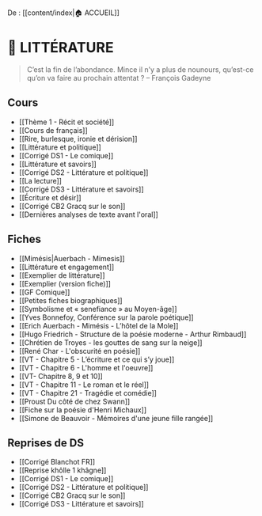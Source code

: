 De : [[content/index|🏠 ACCUEIL]]

# 📖 LITTÉRATURE

> C’est la fin de l’abondance. Mince il n’y a plus de nounours, qu’est-ce qu’on va faire au prochain attentat ?  – François Gadeyne 
## Cours

- [[Thème 1 - Récit et société]]
- [[Cours de français]]
- [[Rire, burlesque, ironie et dérision]]
- [[Littérature et politique]] 
- [[Corrigé DS1 - Le comique]] 
- [[Littérature et savoirs]] 
- [[Corrigé DS2 - Littérature et politique]] 
- [[La lecture]] 
- [[Corrigé DS3 - Littérature et savoirs]] 
- [[Écriture et désir]] 
- [[Corrigé CB2 Gracq sur le son]] 
- [[Dernières analyses de texte avant l'oral]] 

## Fiches 

- [[Mimésis|Auerbach - Mimesis]]  
- [[Littérature et engagement]] 
- [[Exemplier de littérature]] 
- [[Exemplier (version fiche)]] 
- [[GF Comique]] 
- [[Petites fiches biographiques]]  
- [[Symbolisme et « senefiance » au Moyen-âge]] 
- [[Yves Bonnefoy, Conférence sur la parole poétique]] 
- [[Erich Auerbach - Mimésis - L’hôtel de la Mole]] 
- [[Hugo Friedrich - Structure de la poésie moderne - Arthur Rimbaud]]
- [[Chrétien de Troyes - les gouttes de sang sur la neige]]
- [[René Char - L'obscurité en poésie]]
- [[VT - Chapitre 5 - L’écriture et ce qui s’y joue]] 
- [[VT - Chapitre 6 - L'homme et l'oeuvre]]
-  [[VT- Chapitre 8, 9 et 10]] 
- [[VT - Chapitre 11 - Le roman et le réel]]
- [[VT - Chapitre 21 - Tragédie et comédie]] 
- [[Proust  Du côté de chez Swann]]
- [[Fiche sur la poésie d'Henri Michaux]]
- [[Simone de Beauvoir - Mémoires d'une jeune fille rangée]] 

## Reprises de DS 

- [[Corrigé Blanchot FR]]
- [[Reprise khôlle 1 khâgne]] 
- [[Corrigé DS1 - Le comique]]
- [[Corrigé DS2 - Littérature et politique]]
- [[Corrigé CB2 Gracq sur le son]]
- [[Corrigé DS3 - Littérature et savoirs]]

